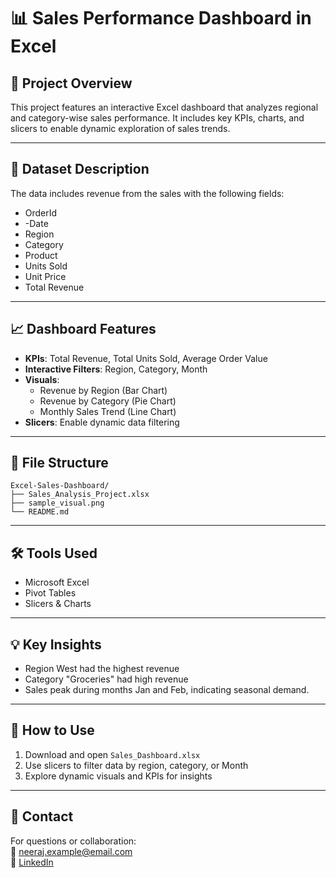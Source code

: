 # 📊 Sales Performance Dashboard in Excel

## 📌 Project Overview
This project features an interactive Excel dashboard that analyzes regional and category-wise sales performance. It includes key KPIs, charts, and slicers to enable dynamic exploration of sales trends.

---

## 📂 Dataset Description
The data includes revenue from the sales with the following fields:
- OrderId
- -Date
- Region
- Category
- Product
- Units Sold
- Unit Price
- Total Revenue

---

## 📈 Dashboard Features
- **KPIs**: Total Revenue, Total Units Sold, Average Order Value
- **Interactive Filters**: Region, Category, Month
- **Visuals**: 
  - Revenue by Region (Bar Chart)
  - Revenue by Category (Pie Chart)
  - Monthly Sales Trend (Line Chart)
- **Slicers**: Enable dynamic data filtering

---

## 📁 File Structure

```
Excel-Sales-Dashboard/
├── Sales_Analysis_Project.xlsx
├── sample_visual.png
└── README.md
```

---

## 🛠️ Tools Used
- Microsoft Excel
- Pivot Tables
- Slicers & Charts

---

## 💡 Key Insights
- Region West had the highest revenue
- Category "Groceries" had high revenue
- Sales peak during months Jan and Feb, indicating seasonal demand.

---

## 🧠 How to Use
1. Download and open `Sales_Dashboard.xlsx`
2. Use slicers to filter data by region, category, or Month
3. Explore dynamic visuals and KPIs for insights

---

## 🔗 Contact
For questions or collaboration:  
📧 neeraj.example@email.com  
🔗 [LinkedIn](https://www.linkedin.com/in/your-profile)
